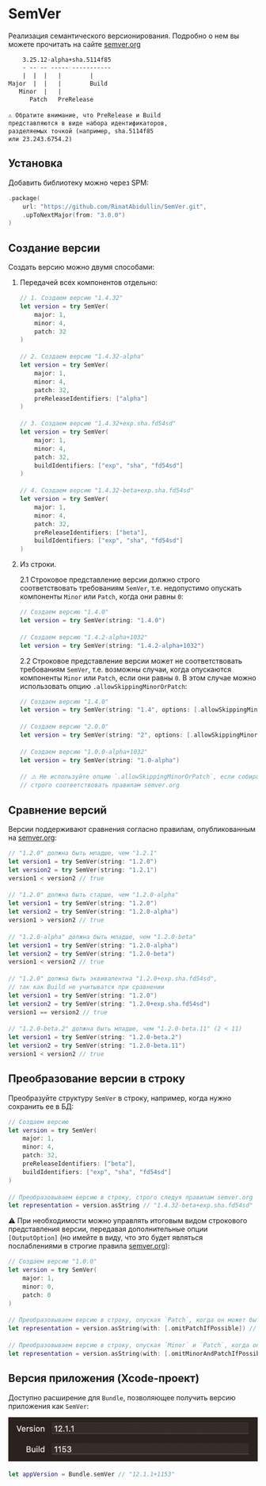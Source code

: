 # SemVer

Реализация семантического версионирования. Подробно о нем вы можете прочитать на сайте [semver.org](https://semver.org/lang/ru/)

```
    3.25.12-alpha+sha.5114f85
    - -- -- ----- -----------
    |  |  |   |        |    
Major  |  |   |        Build
   Minor  |   |
      Patch   PreRelease

⚠️ Обратите внимание, что PreRelease и Build
представляются в виде набора идентификаторов,
разделяемых точкой (например, sha.5114f85 
или 23.243.6754.2)
```

## Установка

Добавить библиотеку можно через SPM:

```swift
.package(
    url: "https://github.com/RinatAbidullin/SemVer.git", 
    .upToNextMajor(from: "3.0.0")
)
```

## Создание версии

Создать версию можно двумя способами:

1. Передачей всех компонентов отдельно:

   ```swift
   // 1. Создаем версию "1.4.32"
   let version = try SemVer(
       major: 1,
       minor: 4,
       patch: 32
   )
   
   // 2. Создаем версию "1.4.32-alpha"
   let version = try SemVer(
       major: 1,
       minor: 4,
       patch: 32,
       preReleaseIdentifiers: ["alpha"]
   )
   
   // 3. Создаем версию "1.4.32+exp.sha.fd54sd"
   let version = try SemVer(
       major: 1,
       minor: 4,
       patch: 32,
       buildIdentifiers: ["exp", "sha", "fd54sd"]
   )
   
   // 4. Создаем версию "1.4.32-beta+exp.sha.fd54sd"
   let version = try SemVer(
       major: 1,
       minor: 4,
       patch: 32,
       preReleaseIdentifiers: ["beta"],
       buildIdentifiers: ["exp", "sha", "fd54sd"]
   )
   ```

2. Из строки.

   2.1 Строковое представление версии должно строго соответствовать требованиям `SemVer`, т.е. недопустимо опускать компоненты `Minor` или `Patch`, когда они равны `0`:

   ```swift
   // Создаем версию "1.4.0"
   let version = try SemVer(string: "1.4.0")
   
   // Создаем версию "1.4.2-alpha+1032"
   let version = try SemVer(string: "1.4.2-alpha+1032")
   ```
   
   2.2 Строковое представление версии может не соответствовать требованиям `SemVer`, т.е. возможны случаи, когда опускаются компоненты `Minor` или `Patch`, если они равны `0`. В этом случае можно использовать опцию `.allowSkippingMinorOrPatch`:
   
   ```swift
   // Создаем версию "1.4.0"
   let version = try SemVer(string: "1.4", options: [.allowSkippingMinorOrPatch])
   
   // Создаем версию "2.0.0"
   let version = try SemVer(string: "2", options: [.allowSkippingMinorOrPatch])
   
   // Создаем версию "1.0.0-alpha+1032"
   let version = try SemVer(string: "1.0-alpha")
   
   // ⚠️ Не используйте опцию `.allowSkippingMinorOrPatch`, если собираетесь
   // строго соответствовать правилам semver.org
   ```

## Сравнение версий

Версии поддерживают сравнения согласно правилам, опубликованным на [semver.org](https://semver.org/lang/ru/):

```swift
// "1.2.0" должна быть младше, чем "1.2.1"
let version1 = try SemVer(string: "1.2.0")
let version2 = try SemVer(string: "1.2.1")
version1 < version2 // true

// "1.2.0" должна быть старше, чем "1.2.0-alpha"
let version1 = try SemVer(string: "1.2.0")
let version2 = try SemVer(string: "1.2.0-alpha")
version1 > version2 // true

// "1.2.0-alpha" должна быть младше, чем "1.2.0-beta"
let version1 = try SemVer(string: "1.2.0-alpha")
let version2 = try SemVer(string: "1.2.0-beta")
version1 < version2 // true

// "1.2.0" должна быть эквивалентна "1.2.0+exp.sha.fd54sd", 
// так как Build не учитыватся при сравнении
let version1 = try SemVer(string: "1.2.0")
let version2 = try SemVer(string: "1.2.0+exp.sha.fd54sd")
version1 == version2 // true

// "1.2.0-beta.2" должна быть младше, чем "1.2.0-beta.11" (2 < 11)
let version1 = try SemVer(string: "1.2.0-beta.2")
let version2 = try SemVer(string: "1.2.0-beta.11")
version1 < version2 // true
```

## Преобразование версии в строку

Преобразуйте структуру `SemVer` в строку, например, когда нужно сохранить ее в БД:

```swift
// Создаем версию
let version = try SemVer(
    major: 1,
    minor: 4,
    patch: 32,
    preReleaseIdentifiers: ["beta"],
    buildIdentifiers: ["exp", "sha", "fd54sd"]
)

// Преобразовываем версию в строку, строго следуя правилам semver.org
let representation = version.asString // "1.4.32-beta+exp.sha.fd54sd"
```

⚠️ При необходимости можно управлять итоговым видом строкового представления версии, передавая дополнительные опции `[OutputOption]` (но имейте в виду, что это будет являться послаблениями в строгие правила [semver.org](https://semver.org/lang/ru/)):

```swift
// Создаем версию "1.0.0"
let version = try SemVer(
    major: 1,
    minor: 0,
    patch: 0
)

// Преобразовываем версию в строку, опуская `Patch`, когда он может быть равен 0
let representation = version.asString(with: [.omitPatchIfPossible]) // "1.0"

// Преобразовываем версию в строку, опуская `Minor` и `Patch`, когда они могут быть равны 0
let representation = version.asString(with: [.omitMinorAndPatchIfPossible]) // "1"
```

## Версия приложения (Xcode-проект)

Доступно расширение для `Bundle`, позволяющее получить версию приложения как `SemVer`:

![app_version](README.assets/app_version.png)

```swift
let appVersion = Bundle.semVer // "12.1.1+1153"
```
